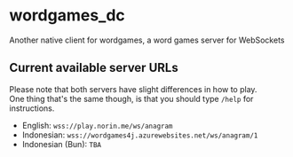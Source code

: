 # wordgames_dc

Another native client for wordgames, a word games server for WebSockets

## Current available server URLs

Please note that both servers have slight differences in how to play.  
One thing that's the same though, is that you should type `/help` for instructions.

- English: `wss://play.norin.me/ws/anagram`
- Indonesian: `wss://wordgames4j.azurewebsites.net/ws/anagram/1`
- Indonesian (Bun): `TBA`
